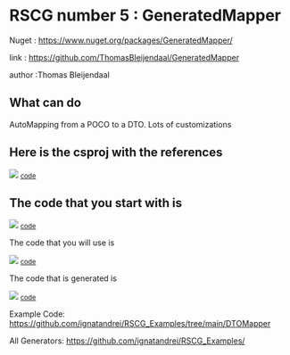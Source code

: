 
# RSCG number 5 : GeneratedMapper

Nuget :
    https://www.nuget.org/packages/GeneratedMapper/


link : https://github.com/ThomasBleijendaal/GeneratedMapper 


author :Thomas Bleijendaal


## What can do

AutoMapping from a POCO to a DTO. Lots of customizations

## Here is the csproj with the references

<img src='http://ignatandrei.github.io/RSCG_Examples/images/GeneratedMapper/The.csproj.png' />
<small>
<a href='http://ignatandrei.github.io/RSCG_Examples/images/GeneratedMapper/The.csproj' target='_blank'>code</a>
</small>


## The code that you start with is 


<img src='http://ignatandrei.github.io/RSCG_Examples/images/GeneratedMapper/ExistingCode.cs.png' />
<small>
<a href='http://ignatandrei.github.io/RSCG_Examples/images/GeneratedMapper/ExistingCode.cs' target='_blank'>code</a>
</small>

The code that you will use is

<img src='http://ignatandrei.github.io/RSCG_Examples/images/GeneratedMapper/Usage.cs.png' />
<small>
<a href='http://ignatandrei.github.io/RSCG_Examples/images/GeneratedMapper/Usage.cs' target='_blank'>code</a>
</small>



The code that is generated is

<img src='http://ignatandrei.github.io/RSCG_Examples/images/GeneratedMapper/GeneratedCode.cs.png' />
<small>
<a href='http://ignatandrei.github.io/RSCG_Examples/images/GeneratedMapper/GeneratedCode.cs' target='_blank'>code</a>
</small>


Example Code: <a href="https://github.com/ignatandrei/RSCG_Examples/tree/main/DTOMapper" rel="noopener" target="_blank">https://github.com/ignatandrei/RSCG_Examples/tree/main/DTOMapper</a>

All Generators: <a href="https://github.com/ignatandrei/RSCG_Examples/">https://github.com/ignatandrei/RSCG_Examples/</a>

